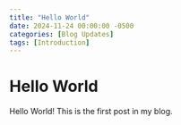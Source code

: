 ```yaml
---
title: "Hello World"
date: 2024-11-24 00:00:00 -0500
categories: [Blog Updates]
tags: [Introduction]
---
```


# Hello World

Hello World! This is the first post in my blog.